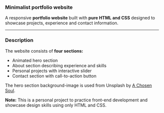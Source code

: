 ### Minimalist portfolio website

A responsive **portfolio website** built with **pure HTML and CSS** designed to showcase projects, experience and contact information.

---

### Description

The website consists of **four sections:**
- Animated hero section
- About section describing experience and skills
- Personal projects with interactive slider
- Contact section with call-to-action button

The hero section background-image is used from Unsplash by [A Chosen Soul](https://unsplash.com/@a_chosensoul).

**Note:** This is a personal project to practice front-end development and showcase design skills using only HTML and CSS.
